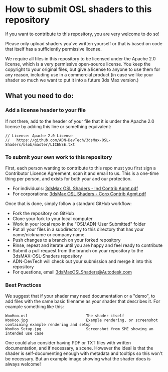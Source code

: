 # How to submit OSL shaders to this repository

If you want to contribute to this repository, you are very welcome to do so! 

Please only upload shaders you've written yourself or that is based on code that itself
has a sufficiently permissive license. 

We require all files in this repository to be licensed under the Apache 2.0 license, which is
a very permissive open-source license. You keep the copyright to your original files, but give
a license to anyone to use them for any reason, including use in a commercial product (in case we
like your shader so much we want to put it into a future 3ds Max version.)

## What you need to do:

### Add a license header to your file

If not there, add to the header of your file that it is under the Apache 2.0 license by adding 
this line or something equivalent:

	// License: Apache 2.0 License
	//   https://github.com/ADN-DevTech/3dsMax-OSL-Shaders/blob/master/LICENSE.txt

### To submit your own work to this repository

First, each person wanting to contribute to this repo must you first sign a Contributor Licence Agreement,
scan it and email to us. This is a one-time thing per person, and exists for both your and our protection.

* For individuals: [3dsMax OSL Shaders - Ind Contrib Agmt.pdf](https://github.com/ADN-DevTech/3dsMax-OSL-Shaders/raw/master/3dsMax%20OSL%20Shaders%20-%20Ind%20Contrib%20Agmt.pdf)
* For corporations: [3dsMax OSL Shaders - Corp Contrib Agmt.pdf](https://github.com/ADN-DevTech/3dsMax-OSL-Shaders/raw/master/3dsMax%20OSL%20Shaders%20-%20Corp%20Contrib%20Agmt.pdf)

Once that is done, simply follow a standard GitHub workflow: 

* Fork the repository on GitHub
* Clone your fork to your local computer
* Work in your local repo in the "OSL\ADN-User Submitted" folder
* Put all your files in a subdirectory to this directory that has your name/nickname or company name. 
* Push changes to a branch on your forked repository
* Rinse, repeat and iterate until you are happy and feel ready to contribute
* Submit a pull request from the branch on your repository to the 3dsMAX-OSL-Shaders repository
* ADN-DevTech will check out your submission and merge it into this repository
* For questions, email 3dsMaxOSLShaders@Autodesk.com

### Best Practices

We suggest that if your shader may need documentation or a "demo", to add files with the same basic filename as your shader that describes it. For example something like this:

	WooHoo.osl                          The shader itself
	WooHoo.jpg                          Example rendering, or screenshot containing example rendering and setup
	WooHoo_Setup.jpg                    Screenshot from SME showing an intended use case 

One could also consider having PDF or TXT files with written documentation, and if necessary, a scene. However the ideal is that the shader is self-documenting enough with metadata and tooltips so this won't be necessary. But an example image showing what the shader does is always welcome!

	
